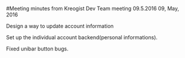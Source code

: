 #Meeting minutes from Kreogist Dev Team meeting 09.5.2016
09, May, 2016

Design a way to update account information

Set up the individual account backend(personal informations).

Fixed unibar button bugs.

